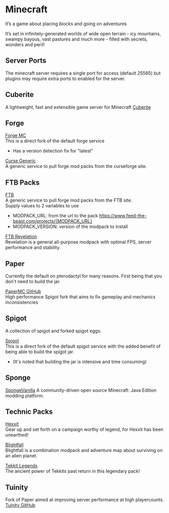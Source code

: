 # Minecraft

It’s a game about placing blocks and going on adventures

It’s set in infinitely-generated worlds of wide open terrain - icy mountains, swampy bayous, vast pastures and much more - filled with secrets, wonders and peril!

## Server Ports
The minecraft server requires a single port for access (default 25565) but plugins may require extra ports to enabled for the server.

## Cuberite
A lightweight, fast and extensible game server for Minecraft
[Cuberite](https://cuberite.org/)

## Forge 
[Forge MC](https://files.minecraftforge.net/)  
This is a direct fork of the default forge service  
- Has a version detection fix for "latest"  

[Curse Generic](https://www.curseforge.com/)  
A generic service to pull forge mod packs from the curseforge site.  

## FTB Packs
[FTB](https://www.feed-the-beast.com/modpacks)  
A generic service to pull forge mod packs from the FTB site.  
Supply values to 2 variables to use  
- MODPACK_URL:  from the url to the pack https://www.feed-the-beast.com/projects/{MODPACK_URL}  
- MODPACK_VERSION: version of the modpack to install  

[FTB Revelation](https://www.feed-the-beast.com/projects/ftb-revelation)  
Revelation is a general all-purpose modpack with optimal FPS, server performance and stability.  

## Paper
Currently the default on pterodactyl for many reasons. First being that you don't need to build the jar.

[PaperMC GitHub](https://github.com/PaperMC/Paper)  
High performance Spigot fork that aims to fix gameplay and mechanics inconsistencies  

## Spigot
A collection of spigot and forked spigot eggs.

[Spigot](https://www.spigotmc.org/)  
This is a direct fork of the default spigot service with the added benefit of being able to build the spigot jar.  
- (It's noted that building the jar is intensive and time consuming)

## Sponge

[SpongeVanilla](https://www.spongepowered.org/)
A community-driven open source Minecraft: Java Edition modding platform.

## Technic Packs
[Hexxit](https://www.technicpack.net/modpack/hexxit)  
Gear up and set forth on a campaign worthy of legend, for Hexxit has been unearthed!  

[Blightfall](https://www.technicpack.net/modpack/blightfall)  
Blightfall is a combination modpack and adventure map about surviving on an alien planet.  

[Tekkit Legends](https://www.technicpack.net/modpack/tekkit-legends)  
The ancient power of Tekkits past return in this legendary pack!  

## Tuinity
Fork of Paper aimed at improving server performance at high playercounts.
[Tuinity GitHub](https://github.com/Spottedleaf/Tuinity) 
